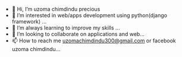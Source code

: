 - 👋 Hi, I’m uzoma chimdindu precious
- 👀 I’m interested in web/apps development using python(django framework) ...
- 🌱 I’m always learning to improve my skills ...
- 💞️ I’m looking to collaborate on applications and web...
- 📫 How to reach me uzomachimdindu300@gmail.com or facebook uzoma chimdindu...

<!---
dejii300/dejii300 is a ✨ special ✨ repository because its `README.md` (this file) appears on your GitHub profile.
You can click the Preview link to take a look at your changes.
--->
